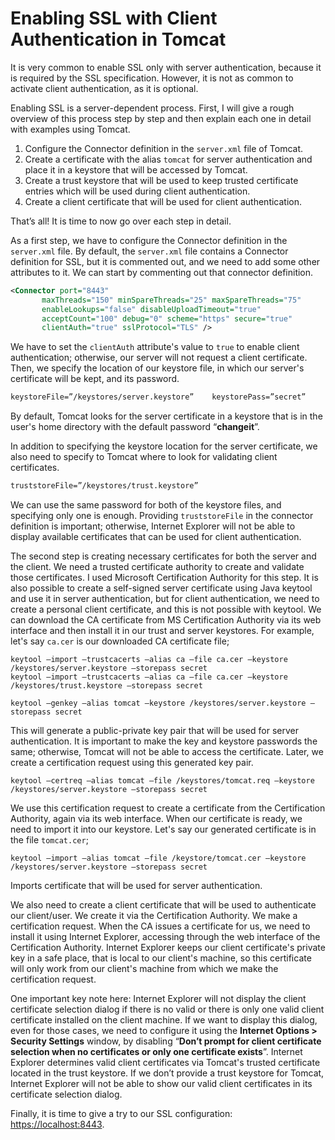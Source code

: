 # Enabling SSL with Client Authentication in Tomcat
It is very common to enable SSL only with server authentication, because it is required by the SSL specification. However, 
it is not as common to activate client authentication, as it is optional.

Enabling SSL is a server-dependent process. First, I will give a rough overview of this process step by step and then 
explain each one in detail with examples using Tomcat.

1. Configure the Connector definition in the `server.xml` file of Tomcat.
2. Create a certificate with the alias `tomcat` for server authentication and place it in a keystore that will be accessed by Tomcat.
3. Create a trust keystore that will be used to keep trusted certificate entries which will be used during client authentication.
4. Create a client certificate that will be used for client authentication.

That’s all! It is time to now go over each step in detail.

As a first step, we have to configure the Connector definition in the `server.xml` file. By default, the `server.xml` 
file contains a Connector definition for SSL, but it is commented out, and we need to add some other attributes to it. 
We can start by commenting out that connector definition.
```xml
<Connector port="8443" 
       maxThreads="150" minSpareThreads="25" maxSpareThreads="75"
       enableLookups="false" disableUploadTimeout="true"
       acceptCount="100" debug="0" scheme="https" secure="true"
       clientAuth="true" sslProtocol="TLS" />
```
We have to set the `clientAuth` attribute's value to `true` to enable client authentication; otherwise, our server will 
not request a client certificate. Then, we specify the location of our keystore file, in which our server's certificate 
will be kept, and its password.
```xml
keystoreFile=”/keystores/server.keystore”    keystorePass=”secret”
```
By default, Tomcat looks for the server certificate in a keystore that is in the user's home directory with the default 
password “**changeit**”.

In addition to specifying the keystore location for the server certificate, we also need to specify to Tomcat where to 
look for validating client certificates.
```xml
truststoreFile=”/keystores/trust.keystore”
```
We can use the same password for both of the keystore files, and specifying only one is enough. Providing `truststoreFile` 
in the connector definition is important; otherwise, Internet Explorer will not be able to display available certificates 
that can be used for client authentication.

The second step is creating necessary certificates for both the server and the client. We need a trusted certificate 
authority to create and validate those certificates. I used Microsoft Certification Authority for this step. It is also 
possible to create a self-signed server certificate using Java keytool and use it in server authentication, but for client 
authentication, we need to create a personal client certificate, and this is not possible with keytool.
We can download the CA certificate from MS Certification Authority via its web interface and then install it in our trust 
and server keystores. For example, let's say `ca.cer` is our downloaded CA certificate file;
```terminal
keytool –import –trustcacerts –alias ca –file ca.cer –keystore /keystores/server.keystore –storepass secret
keytool –import –trustcacerts –alias ca –file ca.cer –keystore /keystores/trust.keystore –storepass secret

keytool –genkey –alias tomcat –keystore /keystores/server.keystore –storepass secret
```
This will generate a public-private key pair that will be used for server authentication. It is important to make the key 
and keystore passwords the same; otherwise, Tomcat will not be able to access the certificate. Later, we create a 
certification request using this generated key pair.
```terminal
keytool –certreq –alias tomcat –file /keystores/tomcat.req –keystore /keystores/server.keystore –storepass secret
```

We use this certification request to create a certificate from the Certification Authority, again via its web interface. 
When our certificate is ready, we need to import it into our keystore. Let's say our generated certificate is in the 
file `tomcat.cer`;
```terminal
keytool –import –alias tomcat –file /keystore/tomcat.cer –keystore /keystores/server.keystore –storepass secret
```
Imports certificate that will be used for server authentication.

We also need to create a client certificate that will be used to authenticate our client/user. We create it via the 
Certification Authority. We make a certification request. When the CA issues a certificate for us, we need to install it 
using Internet Explorer, accessing through the web interface of the Certification Authority. Internet Explorer keeps our 
client certificate's private key in a safe place, that is local to our client's machine, so this certificate will only 
work from our client's machine from which we make the certification request.

One important key note here: Internet Explorer will not display the client certificate selection dialog if there is no 
valid or there is only one valid client certificate installed on the client machine. If we want to display this dialog, 
even for those cases, we need to configure it using the **Internet Options > Security Settings** window, by disabling 
“**Don’t prompt for client certificate selection when no certificates or only one certificate exists**”. Internet Explorer 
determines valid client certificates via Tomcat's trusted certificate located in the trust keystore. If we don’t provide 
a trust keystore for Tomcat, Internet Explorer will not be able to show our valid client certificates in its certificate 
selection dialog.

Finally, it is time to give a try to our SSL configuration: [https://localhost:8443](https://localhost:8443).
